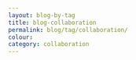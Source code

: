 ```yaml
---
layout: blog-by-tag
title: blog-collaboration
permalink: blog/tag/collaboration/
colour:
category: collaboration
---
```

